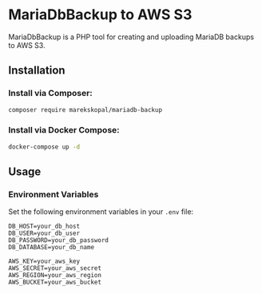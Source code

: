 # MariaDbBackup to AWS S3

MariaDbBackup is a PHP tool for creating and uploading MariaDB backups to AWS S3.


## Installation

### Install via Composer:

```sh
composer require marekskopal/mariadb-backup
```

### Install via Docker Compose:

```sh
docker-compose up -d
```


## Usage

### Environment Variables

Set the following environment variables in your `.env` file:

```env
DB_HOST=your_db_host
DB_USER=your_db_user
DB_PASSWORD=your_db_password
DB_DATABASE=your_db_name

AWS_KEY=your_aws_key
AWS_SECRET=your_aws_secret
AWS_REGION=your_aws_region
AWS_BUCKET=your_aws_bucket
